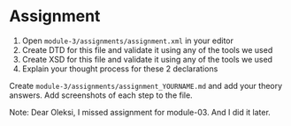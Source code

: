 # Assignment

1. Open `module-3/assignments/assignment.xml` in your editor
2. Create DTD for this file and validate it using any of the tools we used
3. Create XSD for this file and validate it using any of the tools we used
4. Explain your thought process for these 2 declarations

Create `module-3/assignments/assignment_YOURNAME.md` and add your theory answers. Add screenshots of each step to the file.

Note: Dear Oleksi, I missed assignment for module-03. And I did it later.
